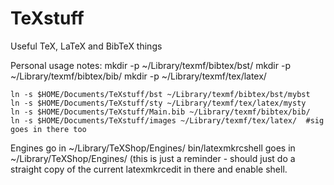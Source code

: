 # TeXstuff
Useful TeX, LaTeX and BibTeX things

Personal usage notes:
    mkdir -p ~/Library/texmf/bibtex/bst/
    mkdir -p ~/Library/texmf/bibtex/bib/
    mkdir -p ~/Library/texmf/tex/latex/

    ln -s $HOME/Documents/TeXstuff/bst ~/Library/texmf/bibtex/bst/mybst 
    ln -s $HOME/Documents/TeXstuff/sty ~/Library/texmf/tex/latex/mysty
    ln -s $HOME/Documents/TeXstuff/Main.bib ~/Library/texmf/bibtex/bib/
    ln -s $HOME/Documents/TeXstuff/images ~/Library/texmf/tex/latex/  #sig goes in there too

Engines go in ~/Library/TeXShop/Engines/
bin/latexmkrcshell goes in ~/Library/TeXShop/Engines/ (this is just a reminder - should just do a straight copy of the current latexmkrcedit in there and enable shell.



